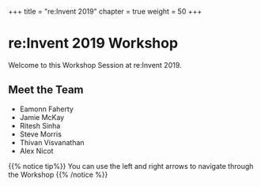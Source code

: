 +++
title = "re:Invent 2019"
chapter = true
weight = 50
+++

# re:Invent 2019 Workshop

Welcome to this Workshop Session at re:Invent 2019. 

## Meet the Team

- Eamonn Faherty
- Jamie McKay
- Ritesh Sinha
- Steve Morris
- Thivan Visvanathan
- Alex Nicot


{{% notice tip%}}
You can use the left and right arrows to navigate through the Workshop
{{% /notice %}}
